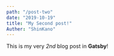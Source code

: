 ```yaml
---
path: "/post-two"
date: "2019-10-19"
title: "My Second post!"
Auther: "ShinKano"
---
```


This is my very *2nd* blog post in **Gatsby**!